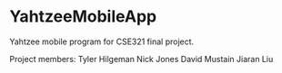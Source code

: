 # YahtzeeMobileApp

Yahtzee mobile program for CSE321 final project.

Project members: 
Tyler Hilgeman 
Nick Jones 
David Mustain 
Jiaran Liu 
